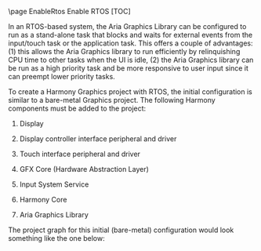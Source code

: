 \page EnableRtos Enable RTOS
[TOC]

In an RTOS-based system, the Aria Graphics Library can be configured to run as a stand-alone task that blocks and waits for external events from the input/touch task or the application task. This offers a couple of advantages: (1) this allows the Aria Graphics library to run efficiently by relinquishing CPU time to other tasks when the UI is idle, (2) the Aria Graphics library can be run as a high priority task and be more responsive to user input since it can preempt lower priority tasks. 

To create a Harmony Graphics project with RTOS, the initial configuration is similar to a bare-metal Graphics project. The following Harmony components must be added to the project: 

1. Display 

2. Display controller interface peripheral and driver 

3. Touch interface peripheral and driver 

4. GFX Core (Hardware Abstraction Layer) 

5. Input System Service 

6. Harmony Core 

7. Aria Graphics Library 

The project graph for this initial (bare-metal) configuration would look something like the one below: 